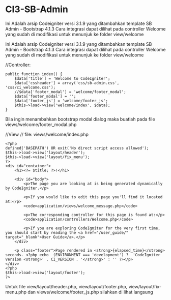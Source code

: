 # CI3-SB-Admin
Ini Adalah arsip Codeigniter versi 3.1.9 yang ditambahkan template SB Admin - Bootstrap 4.1.3
Cara integrasi dapat dilihat pada controller Welcome yang sudah di modifikasi untuk menunjuk ke folder view/welcome

Ini Adalah arsip Codeigniter versi 3.1.9 yang ditambahkan template SB Admin - Bootstrap 4.1.3
Cara integrasi dapat dilihat pada controller Welcome yang sudah di modifikasi untuk menunjuk ke folder view/welcome

//Controller:
```
public function index() {
	$data['title'] = 'Welcome to CodeIgniter';
	$data['cssheader'] = array('css/sb-admin.css', 'css/ci_welcome.css');
	//$data['footer_modal'] = 'welcome/footer_modal';
	$data['footer_modal'] = '';
	$data['footer_js'] = 'welcome/footer_js';
	$this->load->view('welcome/index', $data);
}
```
Bila ingin menambahkan bootstrap modal dialog maka buatlah pada file views/welcome/footer_modal.php

//View
// file: views/welcome/index.php
```
<?php
defined('BASEPATH') OR exit('No direct script access allowed');
$this->load->view('layout/header');
$this->load->view('layout/fix_menu');
?>
<div id="container">
	<h1><?= $title; ?>!</h1>

	<div id="body">
		<p>The page you are looking at is being generated dynamically by CodeIgniter.</p>

		<p>If you would like to edit this page you'll find it located at:</p>
		<code>application/views/welcome_message.php</code>

		<p>The corresponding controller for this page is found at:</p>
		<code>application/controllers/Welcome.php</code>

		<p>If you are exploring CodeIgniter for the very first time, you should start by reading the <a href="/user_guide/" target="_blank">User Guide</a>.</p>
	</div>

	<p class="footer">Page rendered in <strong>{elapsed_time}</strong> seconds. <?php echo  (ENVIRONMENT === 'development') ?  'CodeIgniter Version <strong>' . CI_VERSION . '</strong>' : '' ?></p>
</div>
<?php
$this->load->view('layout/footer');
?>
```
Untuk file view/layout/header.php, view/layout/footer.php, view/layout/fix-menu.php dan views/welcome/footer_js.php silahkan di lihat langsung
